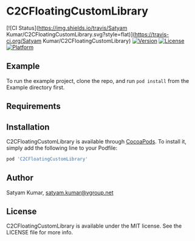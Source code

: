 # C2CFloatingCustomLibrary

[![CI Status](https://img.shields.io/travis/Satyam Kumar/C2CFloatingCustomLibrary.svg?style=flat)](https://travis-ci.org/Satyam Kumar/C2CFloatingCustomLibrary)
[![Version](https://img.shields.io/cocoapods/v/C2CFloatingCustomLibrary.svg?style=flat)](https://cocoapods.org/pods/C2CFloatingCustomLibrary)
[![License](https://img.shields.io/cocoapods/l/C2CFloatingCustomLibrary.svg?style=flat)](https://cocoapods.org/pods/C2CFloatingCustomLibrary)
[![Platform](https://img.shields.io/cocoapods/p/C2CFloatingCustomLibrary.svg?style=flat)](https://cocoapods.org/pods/C2CFloatingCustomLibrary)

## Example

To run the example project, clone the repo, and run `pod install` from the Example directory first.

## Requirements

## Installation

C2CFloatingCustomLibrary is available through [CocoaPods](https://cocoapods.org). To install
it, simply add the following line to your Podfile:

```ruby
pod 'C2CFloatingCustomLibrary'
```

## Author

Satyam Kumar, satyam.kumar@vgroup.net

## License

C2CFloatingCustomLibrary is available under the MIT license. See the LICENSE file for more info.
